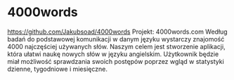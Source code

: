 # 4000words

https://github.com/Jakubsoad/4000words
Projekt: 4000words.com
Według badań do podstawowej komunikacji w danym języku wystarczy znajomość 4000 najczęściej używanych słów. Naszym celem jest stworzenie aplikacji, która ułatwi naukę nowych słów w języku angielskim. Użytkownik będzie miał możliwość sprawdzania swoich postępów poprzez wgląd w statystyki dzienne, tygodniowe i miesięczne.
